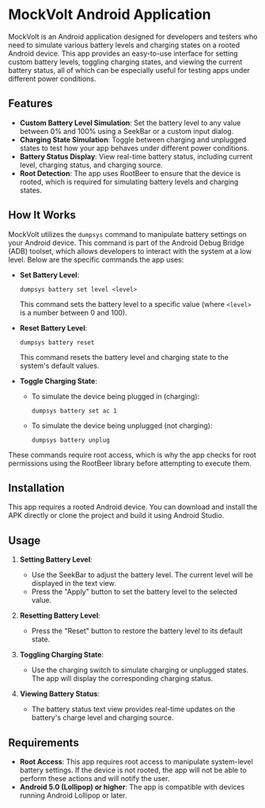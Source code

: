 # MockVolt Android Application

MockVolt is an Android application designed for developers and testers who need to simulate various battery levels and charging states on a rooted Android device. This app provides an easy-to-use interface for setting custom battery levels, toggling charging states, and viewing the current battery status, all of which can be especially useful for testing apps under different power conditions.

## Features

- **Custom Battery Level Simulation**: Set the battery level to any value between 0% and 100% using a SeekBar or a custom input dialog.
- **Charging State Simulation**: Toggle between charging and unplugged states to test how your app behaves under different power conditions.
- **Battery Status Display**: View real-time battery status, including current level, charging status, and charging source.
- **Root Detection**: The app uses RootBeer to ensure that the device is rooted, which is required for simulating battery levels and charging states.

## How It Works

MockVolt utilizes the `dumpsys` command to manipulate battery settings on your Android device. This command is part of the Android Debug Bridge (ADB) toolset, which allows developers to interact with the system at a low level. Below are the specific commands the app uses:

- **Set Battery Level**:
  ```shell
  dumpsys battery set level <level>
  ```
  This command sets the battery level to a specific value (where `<level>` is a number between 0 and 100).

- **Reset Battery Level**:
  ```shell
  dumpsys battery reset
  ```
  This command resets the battery level and charging state to the system's default values.

- **Toggle Charging State**:
  - To simulate the device being plugged in (charging):
    ```shell
    dumpsys battery set ac 1
    ```
  - To simulate the device being unplugged (not charging):
    ```shell
    dumpsys battery unplug
    ```

These commands require root access, which is why the app checks for root permissions using the RootBeer library before attempting to execute them.

## Installation

This app requires a rooted Android device. You can download and install the APK directly or clone the project and build it using Android Studio.

## Usage

1. **Setting Battery Level**:
   - Use the SeekBar to adjust the battery level. The current level will be displayed in the text view.
   - Press the "Apply" button to set the battery level to the selected value.

2. **Resetting Battery Level**:
   - Press the "Reset" button to restore the battery level to its default state.

3. **Toggling Charging State**:
   - Use the charging switch to simulate charging or unplugged states. The app will display the corresponding charging status.

4. **Viewing Battery Status**:
   - The battery status text view provides real-time updates on the battery's charge level and charging source.

## Requirements

- **Root Access**: This app requires root access to manipulate system-level battery settings. If the device is not rooted, the app will not be able to perform these actions and will notify the user.
- **Android 5.0 (Lollipop) or higher**: The app is compatible with devices running Android Lollipop or later.